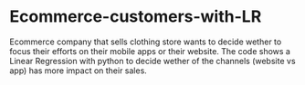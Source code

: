 # Ecommerce-customers-with-LR
Ecommerce company that sells clothing store wants to decide wether to focus their efforts on their mobile apps
or their website. The code shows a Linear Regression with python to decide wether of the channels (website vs app) has
more impact on their sales.

